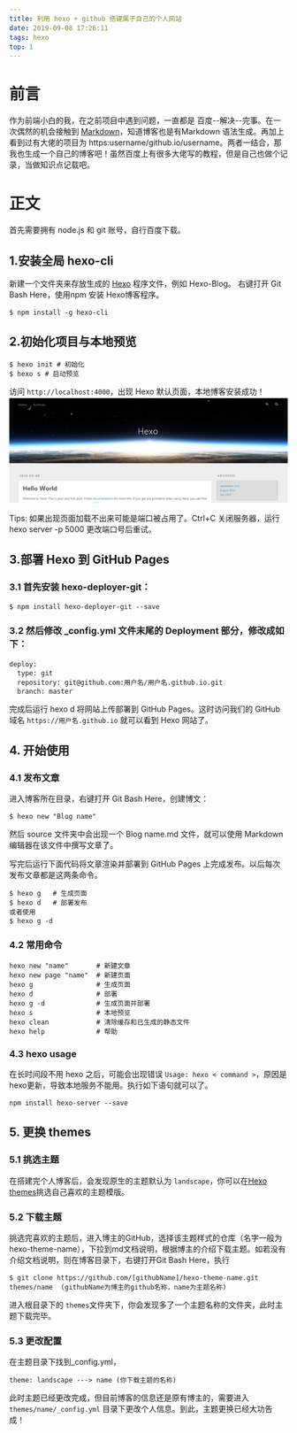 ```yaml
---
title: 利用 hexo + github 搭建属于自己的个人网站
date: 2019-09-08 17:26:11
tags: hexo
top: 1
---
```


# 前言

作为前端小白的我，在之前项目中遇到问题，一直都是 百度--解决--完事。在一次偶然的机会接触到 [Markdown](http://www.markdown.cn/)，知道博客也是有Markdown 语法生成。再加上看到过有大佬的项目为 https:username/github.io/username。两者一结合，那我也生成一个自己的博客吧！虽然百度上有很多大佬写的教程，但是自己也做个记录，当做知识点记载吧。

<!-- more -->

# 正文

首先需要拥有 node.js 和 git 账号，自行百度下载。

## 1.安装全局 hexo-cli

新建一个文件夹来存放生成的 [Hexo](https://hexo.io/) 程序文件，例如 Hexo-Blog。 右键打开 Git Bash Here，使用npm 安装 Hexo博客程序。

    $ npm install -g hexo-cli

## 2.初始化项目与本地预览

    $ hexo init # 初始化
    $ hexo s # 启动预览

访问 `http://localhost:4000`，出现 Hexo 默认页面，本地博客安装成功！
![hexoCli](/images/hexoCli/hexoCli.png)

Tips: 如果出现页面加载不出来可能是端口被占用了。Ctrl+C 关闭服务器，运行 hexo server -p 5000 更改端口号后重试。

## 3.部署 Hexo 到 GitHub Pages

### 3.1 首先安装 hexo-deployer-git：

    $ npm install hexo-deployer-git --save

### 3.2 然后修改 _config.yml 文件末尾的 Deployment 部分，修改成如下：

    deploy:
      type: git
      repository: git@github.com:用户名/用户名.github.io.git
      branch: master

完成后运行 hexo d 将网站上传部署到 GitHub Pages。这时访问我们的 GitHub 域名 `https://用户名.github.io` 就可以看到 Hexo 网站了。

## 4. 开始使用
### 4.1 发布文章
进入博客所在目录，右键打开 Git Bash Here，创建博文：

    $ hexo new "Blog name"

然后 source 文件夹中会出现一个 Blog name.md 文件，就可以使用 Markdown 编辑器在该文件中撰写文章了。

写完后运行下面代码将文章渲染并部署到 GitHub Pages 上完成发布。以后每次发布文章都是这两条命令。

    $ hexo g   # 生成页面
    $ hexo d   # 部署发布
    或者使用
    $ hexo g -d

### 4.2 常用命令
    hexo new "name"       # 新建文章
    hexo new page "name"  # 新建页面
    hexo g                # 生成页面
    hexo d                # 部署
    hexo g -d             # 生成页面并部署
    hexo s                # 本地预览
    hexo clean            # 清除缓存和已生成的静态文件
    hexo help             # 帮助

### 4.3 hexo usage
在长时间段不用 hexo 之后，可能会出现错误 `Usage: hexo < command >`，原因是hexo更新，导致本地服务不能用。执行如下语句就可以了。

    npm install hexo-server --save


## 5. 更换 themes

### 5.1 挑选主题

在搭建完个人博客后，会发现原生的主题默认为 `landscape`，你可以在[Hexo themes](https://hexo.io/themes/)挑选自己喜欢的主题模版。
### 5.2 下载主题

挑选完喜欢的主题后，进入博主的GitHub，选择该主题样式的仓库（名字一般为hexo-theme-name），下拉到md文档说明，根据博主的介绍下载主题。如若没有介绍文档说明，则在博客目录下，右键打开Git Bash Here，执行

    $ git clone https://github.com/[githubName]/hexo-theme-name.git themes/name  (githubName为博主的github名称，name为主题名称)

进入根目录下的 `themes`文件夹下，你会发现多了一个主题名称的文件夹，此时主题下载完毕。

### 5.3 更改配置

在主题目录下找到_config.yml，

    theme: landscape ---> name (你下载主题的名称)

此时主题已经更改完成，但目前博客的信息还是原有博主的，需要进入 `themes/name/_config.yml` 目录下更改个人信息。到此，主题更换已经大功告成！
